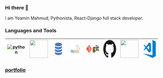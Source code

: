 ### Hi there 👋

I am Yeamin Mahmud, Pythonista, React-Django full stack developer.

### Languages and Tools

| <img height="60px"  width="60px"  object-fit="contain"  alt="python" src="https://logos-download.com/wp-content/uploads/2016/10/Python_logo_icon.png" /> | <img   height="60px"  width="60px"  object-fit="contain" src="https://seeklogo.net/wp-content/uploads/2020/09/react-logo-512x512.png"/> | <img height="60px"  width="60px"  object-fit="contain" src="https://raw.githubusercontent.com/github/explore/80688e429a7d4ef2fca1e82350fe8e3517d3494d/topics/sql/sql.png" /> | <img  height="60px"  width="60px"  object-fit="contain" src="https://raw.githubusercontent.com/github/explore/80688e429a7d4ef2fca1e82350fe8e3517d3494d/topics/mysql/mysql.png" /> | <img  height="60px"  width="60px" object-fit="contain" src="https://raw.githubusercontent.com/github/explore/80688e429a7d4ef2fca1e82350fe8e3517d3494d/topics/git/git.png"/> | <img height="60px"  width="60px"  object-fit="contain" src="https://raw.githubusercontent.com/github/explore/78df643247d429f6cc873026c0622819ad797942/topics/github/github.png" /> | <img height="60px"  width="60px" object-fit="contain" src="https://miro.medium.com/max/4000/1*_FFpkCWD-KwQmc7oevCRBQ.jpeg"/> | <img  height="60px" width="60px" object-fit="contain" src="https://raw.githubusercontent.com/github/explore/80688e429a7d4ef2fca1e82350fe8e3517d3494d/topics/visual-studio-code/visual-studio-code.png" /> |
| :------------------------------------------------------------------------------------------------------------------------------------------------------: | :-------------------------------------------------------------------------------------------------------------------------------------: | :--------------------------------------------------------------------------------------------------------------------------------------------------------------------------: | :-------------------------------------------------------------------------------------------------------------------------------------------------------------------------------: | :-------------------------------------------------------------------------------------------------------------------------------------------------------------------------: | :--------------------------------------------------------------------------------------------------------------------------------------------------------------------------------: | :--------------------------------------------------------------------------------------------------------------------------: | :-------------------------------------------------------------------------------------------------------------------------------------------------------------------------------------------------------: |

### [portfolio](https://yeamin21.github.io)